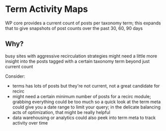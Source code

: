 # Term Activity Maps
WP core provides a current count of posts per taxonomy term; this expands that to give snapshots of post counts over the past 30, 60, 90 days

## Why?
busy sites with aggressive recirculation strategies might need a little more insight into the posts tagged with a certain taxonomy term beyond just current count

Consider:
* terms has lots of posts but they're not current, not a great candidate for recirc
* might need a certain minimum number of posts for a recirc module; grabbing everything could be too much so a quick look at the term meta could give you a date range to limit your query; in the delicate balancing acts of optimization, that might be really helpful
* data warehousing or analytics could also peek into term meta to track activity over time